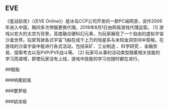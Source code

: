 ##                                                                                 EVE
《星战前夜》（《EVE Online》）是冰岛CCP公司开发的一款PC端网游，该作2006年进入中国，期间多次停服更换代理。2018年8月1日由网易游戏代理运营。 [1] 
游戏以宏大的太空为背景，高度融合硬科幻元素，为玩家展现了一个自由的虚拟宇宙沙盒世界。玩家驾驶各式宇宙飞船在成千上万的恒星系与未知虫洞空间中穿梭。在游戏的沙盒宇宙中能进行各式活动，包括采矿、工业制造 、科学研究 、金融贸易、探索考古以及PVP/PVE战斗等。 [2]  玩家可从事的活动类型随着相关技能的学习而递增，即使玩家没有上线，游戏中技能的学习也随时都在进行。


##舰船



###响尾蛇级









###噩梦级









###幼龙级







